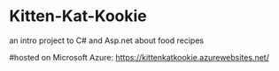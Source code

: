 # Kitten-Kat-Kookie
an intro project to C# and Asp.net about food recipes

#hosted on Microsoft Azure:
https://kittenkatkookie.azurewebsites.net/
